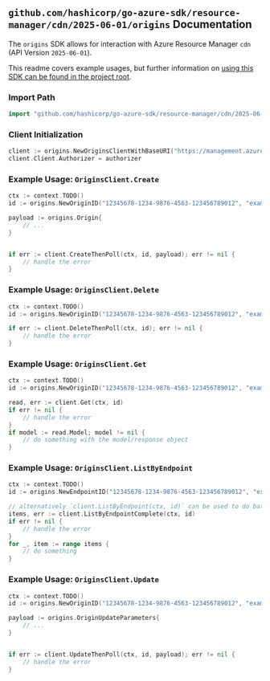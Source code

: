 
## `github.com/hashicorp/go-azure-sdk/resource-manager/cdn/2025-06-01/origins` Documentation

The `origins` SDK allows for interaction with Azure Resource Manager `cdn` (API Version `2025-06-01`).

This readme covers example usages, but further information on [using this SDK can be found in the project root](https://github.com/hashicorp/go-azure-sdk/tree/main/docs).

### Import Path

```go
import "github.com/hashicorp/go-azure-sdk/resource-manager/cdn/2025-06-01/origins"
```


### Client Initialization

```go
client := origins.NewOriginsClientWithBaseURI("https://management.azure.com")
client.Client.Authorizer = authorizer
```


### Example Usage: `OriginsClient.Create`

```go
ctx := context.TODO()
id := origins.NewOriginID("12345678-1234-9876-4563-123456789012", "example-resource-group", "profileName", "endpointName", "originName")

payload := origins.Origin{
	// ...
}


if err := client.CreateThenPoll(ctx, id, payload); err != nil {
	// handle the error
}
```


### Example Usage: `OriginsClient.Delete`

```go
ctx := context.TODO()
id := origins.NewOriginID("12345678-1234-9876-4563-123456789012", "example-resource-group", "profileName", "endpointName", "originName")

if err := client.DeleteThenPoll(ctx, id); err != nil {
	// handle the error
}
```


### Example Usage: `OriginsClient.Get`

```go
ctx := context.TODO()
id := origins.NewOriginID("12345678-1234-9876-4563-123456789012", "example-resource-group", "profileName", "endpointName", "originName")

read, err := client.Get(ctx, id)
if err != nil {
	// handle the error
}
if model := read.Model; model != nil {
	// do something with the model/response object
}
```


### Example Usage: `OriginsClient.ListByEndpoint`

```go
ctx := context.TODO()
id := origins.NewEndpointID("12345678-1234-9876-4563-123456789012", "example-resource-group", "profileName", "endpointName")

// alternatively `client.ListByEndpoint(ctx, id)` can be used to do batched pagination
items, err := client.ListByEndpointComplete(ctx, id)
if err != nil {
	// handle the error
}
for _, item := range items {
	// do something
}
```


### Example Usage: `OriginsClient.Update`

```go
ctx := context.TODO()
id := origins.NewOriginID("12345678-1234-9876-4563-123456789012", "example-resource-group", "profileName", "endpointName", "originName")

payload := origins.OriginUpdateParameters{
	// ...
}


if err := client.UpdateThenPoll(ctx, id, payload); err != nil {
	// handle the error
}
```
